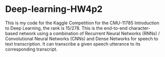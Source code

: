 # Deep-learning-HW4p2
This is my code for the Kaggle Competition for the CMU-11785 Introduction to Deep Learning, the rank is 15/278. This is the end-to-end character-based network using a combination of Recurrent Neural Networks (RNNs) / Convolutional Neural Networks (CNNs) and Dense Networks for speech to text transcription. It can transcribe a given speech utterance to its corresponding transcript.
